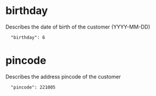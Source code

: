 # birthday

Describes the date of birth of the customer (YYYY-MM-DD)

```
  "birthday": 6
```

# pincode

Describes the address pincode of the customer

```
  "pincode": 221005
```
